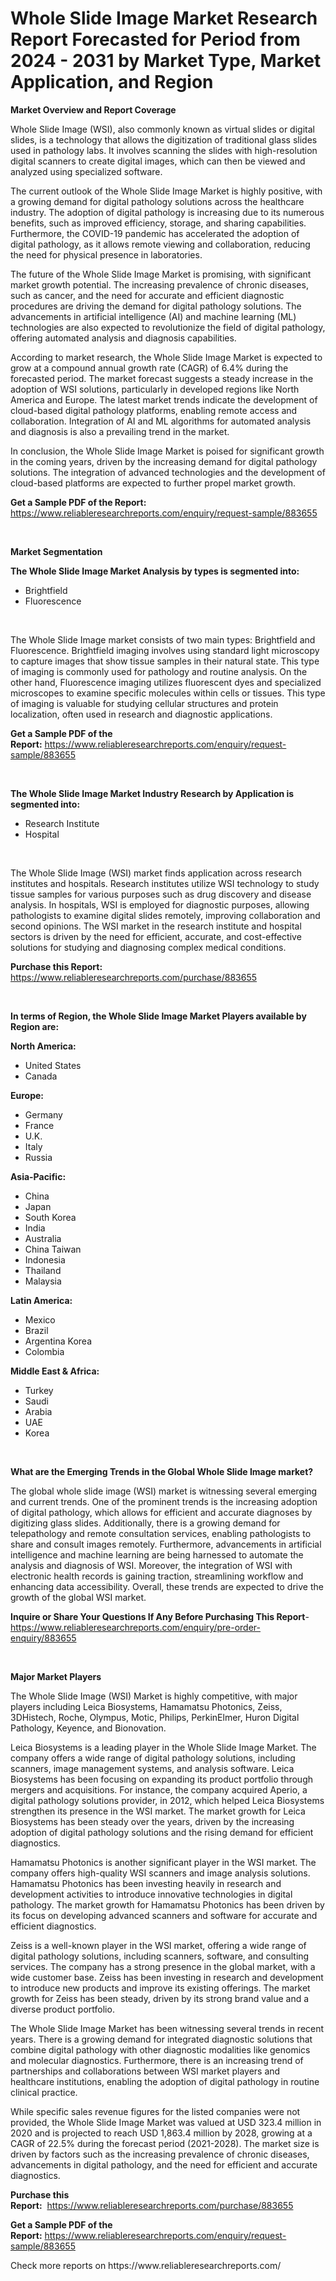 <p><h1>Whole Slide Image Market Research Report Forecasted for Period from 2024 -  2031 by Market Type, Market Application, and Region</h1></p><p><strong>Market Overview and Report Coverage</strong></p>
<p><p>Whole Slide Image (WSI), also commonly known as virtual slides or digital slides, is a technology that allows the digitization of traditional glass slides used in pathology labs. It involves scanning the slides with high-resolution digital scanners to create digital images, which can then be viewed and analyzed using specialized software.</p><p>The current outlook of the Whole Slide Image Market is highly positive, with a growing demand for digital pathology solutions across the healthcare industry. The adoption of digital pathology is increasing due to its numerous benefits, such as improved efficiency, storage, and sharing capabilities. Furthermore, the COVID-19 pandemic has accelerated the adoption of digital pathology, as it allows remote viewing and collaboration, reducing the need for physical presence in laboratories.</p><p>The future of the Whole Slide Image Market is promising, with significant market growth potential. The increasing prevalence of chronic diseases, such as cancer, and the need for accurate and efficient diagnostic procedures are driving the demand for digital pathology solutions. The advancements in artificial intelligence (AI) and machine learning (ML) technologies are also expected to revolutionize the field of digital pathology, offering automated analysis and diagnosis capabilities.</p><p>According to market research, the Whole Slide Image Market is expected to grow at a compound annual growth rate (CAGR) of 6.4% during the forecasted period. The market forecast suggests a steady increase in the adoption of WSI solutions, particularly in developed regions like North America and Europe. The latest market trends indicate the development of cloud-based digital pathology platforms, enabling remote access and collaboration. Integration of AI and ML algorithms for automated analysis and diagnosis is also a prevailing trend in the market.</p><p>In conclusion, the Whole Slide Image Market is poised for significant growth in the coming years, driven by the increasing demand for digital pathology solutions. The integration of advanced technologies and the development of cloud-based platforms are expected to further propel market growth.</p></p>
<p><strong>Get a Sample PDF of the Report:</strong> <a href="https://www.reliableresearchreports.com/enquiry/request-sample/883655">https://www.reliableresearchreports.com/enquiry/request-sample/883655</a></p>
<p>&nbsp;</p>
<p><strong>Market Segmentation</strong></p>
<p><strong>The Whole Slide Image Market Analysis by types is segmented into:</strong></p>
<p><ul><li>Brightfield</li><li>Fluorescence</li></ul></p>
<p>&nbsp;</p>
<p><p>The Whole Slide Image market consists of two main types: Brightfield and Fluorescence. Brightfield imaging involves using standard light microscopy to capture images that show tissue samples in their natural state. This type of imaging is commonly used for pathology and routine analysis. On the other hand, Fluorescence imaging utilizes fluorescent dyes and specialized microscopes to examine specific molecules within cells or tissues. This type of imaging is valuable for studying cellular structures and protein localization, often used in research and diagnostic applications.</p></p>
<p><strong>Get a Sample PDF of the Report:</strong>&nbsp;<a href="https://www.reliableresearchreports.com/enquiry/request-sample/883655">https://www.reliableresearchreports.com/enquiry/request-sample/883655</a></p>
<p>&nbsp;</p>
<p><strong>The Whole Slide Image Market Industry Research by Application is segmented into:</strong></p>
<p><ul><li>Research Institute</li><li>Hospital</li></ul></p>
<p>&nbsp;</p>
<p><p>The Whole Slide Image (WSI) market finds application across research institutes and hospitals. Research institutes utilize WSI technology to study tissue samples for various purposes such as drug discovery and disease analysis. In hospitals, WSI is employed for diagnostic purposes, allowing pathologists to examine digital slides remotely, improving collaboration and second opinions. The WSI market in the research institute and hospital sectors is driven by the need for efficient, accurate, and cost-effective solutions for studying and diagnosing complex medical conditions.</p></p>
<p><strong>Purchase this Report:</strong>&nbsp; <a href="https://www.reliableresearchreports.com/purchase/883655">https://www.reliableresearchreports.com/purchase/883655</a></p>
<p>&nbsp;</p>
<p><strong>In terms of Region, the Whole Slide Image Market Players available by Region are:</strong></p>
<p>
    <p> <strong> North America: </strong>
        <ul>
            <li>United States</li>
            <li>Canada</li>
        </ul>
        </p> 
    <p> <strong> Europe: </strong>
        <ul>
            <li>Germany</li>
            <li>France</li>
            <li>U.K.</li>
            <li>Italy</li>
            <li>Russia</li>
        </ul>
        </p> 
    <p> <strong> Asia-Pacific: </strong>
        <ul>
            <li>China</li>
            <li>Japan</li>
            <li>South Korea</li>
            <li>India</li>
            <li>Australia</li>
            <li>China Taiwan</li>
            <li>Indonesia</li>
            <li>Thailand</li>
            <li>Malaysia</li>
        </ul>
        </p> 
    <p> <strong> Latin America: </strong>
        <ul>
            <li>Mexico</li>
            <li>Brazil</li>
            <li>Argentina Korea</li>
            <li>Colombia</li>
        </ul>
        </p> 
    <p> <strong> Middle East & Africa: </strong>
        <ul>
            <li>Turkey</li>
            <li>Saudi</li>
            <li>Arabia</li>
            <li>UAE</li>
            <li>Korea</li>
        </ul>
    </p>
    </p>
<p>&nbsp;</p>
<p><strong>What are the Emerging Trends in the Global Whole Slide Image market?</strong></p>
<p><p>The global whole slide image (WSI) market is witnessing several emerging and current trends. One of the prominent trends is the increasing adoption of digital pathology, which allows for efficient and accurate diagnoses by digitizing glass slides. Additionally, there is a growing demand for telepathology and remote consultation services, enabling pathologists to share and consult images remotely. Furthermore, advancements in artificial intelligence and machine learning are being harnessed to automate the analysis and diagnosis of WSI. Moreover, the integration of WSI with electronic health records is gaining traction, streamlining workflow and enhancing data accessibility. Overall, these trends are expected to drive the growth of the global WSI market.</p></p>
<p><strong>Inquire or Share Your Questions If Any Before Purchasing This Report</strong>- <a href="https://www.reliableresearchreports.com/enquiry/pre-order-enquiry/883655">https://www.reliableresearchreports.com/enquiry/pre-order-enquiry/883655</a></p>
<p>&nbsp;</p>
<p><strong>Major Market Players</strong></p>
<p><p>The Whole Slide Image (WSI) Market is highly competitive, with major players including Leica Biosystems, Hamamatsu Photonics, Zeiss, 3DHistech, Roche, Olympus, Motic, Philips, PerkinElmer, Huron Digital Pathology, Keyence, and Bionovation.</p><p>Leica Biosystems is a leading player in the Whole Slide Image Market. The company offers a wide range of digital pathology solutions, including scanners, image management systems, and analysis software. Leica Biosystems has been focusing on expanding its product portfolio through mergers and acquisitions. For instance, the company acquired Aperio, a digital pathology solutions provider, in 2012, which helped Leica Biosystems strengthen its presence in the WSI market. The market growth for Leica Biosystems has been steady over the years, driven by the increasing adoption of digital pathology solutions and the rising demand for efficient diagnostics.</p><p>Hamamatsu Photonics is another significant player in the WSI market. The company offers high-quality WSI scanners and image analysis solutions. Hamamatsu Photonics has been investing heavily in research and development activities to introduce innovative technologies in digital pathology. The market growth for Hamamatsu Photonics has been driven by its focus on developing advanced scanners and software for accurate and efficient diagnostics.</p><p>Zeiss is a well-known player in the WSI market, offering a wide range of digital pathology solutions, including scanners, software, and consulting services. The company has a strong presence in the global market, with a wide customer base. Zeiss has been investing in research and development to introduce new products and improve its existing offerings. The market growth for Zeiss has been steady, driven by its strong brand value and a diverse product portfolio.</p><p>The Whole Slide Image Market has been witnessing several trends in recent years. There is a growing demand for integrated diagnostic solutions that combine digital pathology with other diagnostic modalities like genomics and molecular diagnostics. Furthermore, there is an increasing trend of partnerships and collaborations between WSI market players and healthcare institutions, enabling the adoption of digital pathology in routine clinical practice.</p><p>While specific sales revenue figures for the listed companies were not provided, the Whole Slide Image Market was valued at USD 323.4 million in 2020 and is projected to reach USD 1,863.4 million by 2028, growing at a CAGR of 22.5% during the forecast period (2021-2028). The market size is driven by factors such as the increasing prevalence of chronic diseases, advancements in digital pathology, and the need for efficient and accurate diagnostics.</p></p>
<p><strong>Purchase this Report:</strong>&nbsp;&nbsp;<a href="https://www.reliableresearchreports.com/purchase/883655">https://www.reliableresearchreports.com/purchase/883655</a></p>
<p></p>
<p><strong>Get a Sample PDF of the Report:</strong>&nbsp;<a href="https://www.reliableresearchreports.com/enquiry/request-sample/883655">https://www.reliableresearchreports.com/enquiry/request-sample/883655</a></p>
<p>Check more reports on https://www.reliableresearchreports.com/</p>